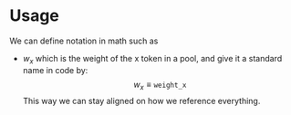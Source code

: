 # Usage

We can define notation in math such as
- $w_x$ which is the weight of the x token in a pool, and give it a standard name in code by:
$$ w_x \equiv \mathtt{weight\_x} $$
This way we can stay aligned on how we reference everything.